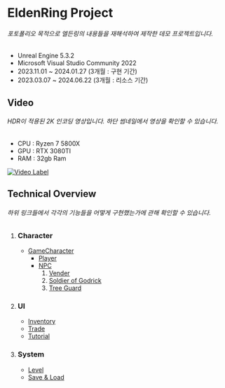 # EldenRing Project
###### 포토폴리오 목적으로 엘든링의 내용들을 재해석하여 제작한 데모 프로젝트입니다. 

* Unreal Engine 5.3.2
* Microsoft Visual Studio Community 2022
* 2023.11.01 ~ 2024.01.27 (3개월 : 구현 기간)
* 2023.03.07 ~ 2024.06.22 (3개월 : 리소스 기간)


## Video
###### HDR이 적용된 2K 인코딩 영상입니다. 하단 썸네일에서 영상을 확인할 수 있습니다.
* CPU : Ryzen 7 5800X
* GPU : RTX 3080TI
* RAM : 32gb Ram

[![Video Label](http://img.youtube.com/vi/ZO0a9uATi-o/0.jpg)](https://youtu.be/ZO0a9uATi-o)
</br>

## Technical Overview
###### 하위 링크들에서 각각의 기능들을 어떻게 구현했는가에 관해 확인할 수 있습니다.

1. ### Character
   - [GameCharacter](https://github.com/yolong1020/EldenRing/blob/main/Overviews/Character/GameCharacter.md)
     - [Player](https://github.com/yolong1020/EldenRing/blob/main/Overviews/Character/Player.md)
     - [NPC](https://github.com/yolong1020/EldenRing/blob/main/Overviews/Character/NPC/NPC.md)
       1. [Vender](https://github.com/yolong1020/EldenRing/blob/main/Overviews/Character/NPC/Vender.md)
       2. [Soldier of Godrick](https://github.com/yolong1020/EldenRing/blob/main/Overviews/Character/NPC/SoldierOfGodrick.md)
       3. [Tree Guard](https://github.com/yolong1020/EldenRing/blob/main/Overviews/Character/NPC/TreeGuard.md)

2. ### UI
   - [Inventory](https://github.com/yolong1020/EldenRing/blob/main/Overviews/UI/Inventory/Inventory.md)
   - [Trade](https://github.com/yolong1020/EldenRing/blob/main/Overviews/UI/Trade/Trade.md)
   - [Tutorial](https://github.com/yolong1020/EldenRing/blob/main/Overviews/UI/Tutorial/Tutorial.md)

3. ### System
   - [Level](https://github.com/yolong1020/EldenRing/blob/main/Overviews/System/Level/Level.md)
   - [Save & Load](https://github.com/yolong1020/EldenRing/blob/main/Overviews/System/SaveLoad/SaveLoad.md)
